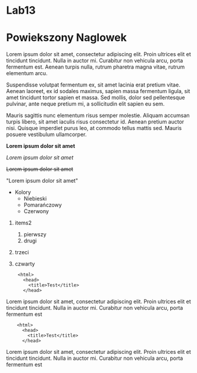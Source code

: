 # Lab13
# Powiekszony Naglowek

Lorem ipsum dolor sit amet, consectetur adipiscing elit. Proin ultrices elit et tincidunt tincidunt. Nulla in auctor mi. Curabitur non vehicula arcu, porta fermentum est. Aenean turpis nulla, rutrum pharetra magna vitae, rutrum elementum arcu.

Suspendisse volutpat fermentum ex, sit amet lacinia erat pretium vitae. Aenean laoreet, ex id sodales maximus, sapien massa fermentum ligula, sit amet tincidunt tortor sapien et massa. Sed mollis, dolor sed pellentesque pulvinar, ante neque pretium mi, a sollicitudin elit sapien eu sem. 

Mauris sagittis nunc elementum risus semper molestie. Aliquam accumsan turpis libero, sit amet iaculis risus consectetur id. Aenean pretium auctor nisi. Quisque imperdiet purus leo, at commodo tellus mattis sed. Mauris posuere vestibulum ullamcorper.

**Lorem ipsum dolor sit amet**

*Lorem ipsum dolor sit amet*

~~Lorem ipsum dolor sit amet~~

"Lorem ipsum dolor sit amet"

* Kolory
  * Niebieski
  * Pomarańczowy
  * Czerwony

        
1. items2
   1. pierwszy
   2. drugi
2. trzeci
3. czwarty



        <html>
          <head>
            <title>Test</title>
          </head>
          
Lorem ipsum dolor sit amet, consectetur adipiscing elit. Proin ultrices elit et tincidunt tincidunt. Nulla in auctor mi. Curabitur non vehicula arcu, porta fermentum est

        <html>
          <head>
            <title>Test</title>
          </head>
Lorem ipsum dolor sit amet, consectetur adipiscing elit. Proin ultrices elit et tincidunt tincidunt. Nulla in auctor mi. Curabitur non vehicula arcu, porta fermentum est



